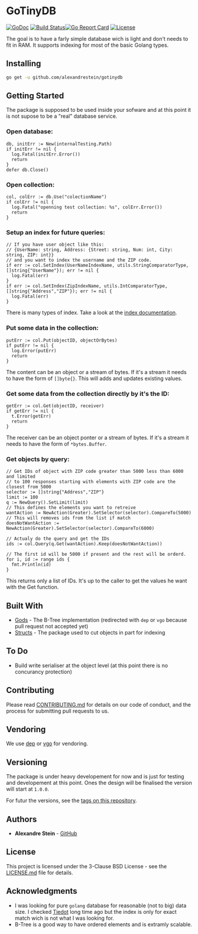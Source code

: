 # GoTinyDB

[![GoDoc](https://godoc.org/github.com/alexandrestein/gotinydb?status.svg)](https://godoc.org/github.com/alexandrestein/gotinydb) [![Build Status](https://travis-ci.org/alexandreStein/GoTinyDB.svg?branch=master)](https://travis-ci.org/alexandreStein/GoTinyDB)[![Go Report Card](https://goreportcard.com/badge/github.com/alexandrestein/gotinydb)](https://goreportcard.com/report/github.com/alexandrestein/gotinydb) [![License](https://img.shields.io/badge/License-BSD%203--Clause-blue.svg)](https://opensource.org/licenses/BSD-3-Clause)

The goal is to have a farly simple database wich is light and don't needs to fit
in RAM. It supports indexing for most of the basic Golang types.

## Installing

```bash
go get -u github.com/alexandrestein/gotinydb
```

## Getting Started

The package is supposed to be used inside your sofware and at this point it is not supose to be a "real" database service.

### Open database:
```golang
db, initErr := New(internalTesting.Path)
if initErr != nil {
  log.Fatal(initErr.Error())
  return
}
defer db.Close()
```

### Open collection:
```golang
col, colErr := db.Use("colectionName")
if colErr != nil {
  log.Fatal("openning test collection: %s", colErr.Error())
  return
}
```

### Setup an index for future queries:
```golang
// If you have user object like this:
// {UserName: string, Address: {Street: string, Num: int, City: string, ZIP: int}}
// and you want to index the username and the ZIP code.
if err := col.SetIndex(UserNameIndexName, utils.StringComparatorType, []string{"UserName"}); err != nil {
  log.Fatal(err)
}
if err := col.SetIndex(ZipIndexName, utils.IntComparatorType, []string{"Address","ZIP"}); err != nil {
  log.Fatal(err)
}
```
There is many types of index. Take a look at the [index documentation](https://godoc.org/github.com/alexandrestein/gotinydb/index).

### Put some data in the collection:
```golang
putErr := col.Put(objectID, objectOrBytes)
if putErr != nil {
  log.Error(putErr)
  return
}
```
The content can be an object or a stream of bytes. If it's a stream it needs to
have the form of `[]byte{}`.
This will adds and updates existing values.

### Get some data from the collection directly by it's the ID:
```golang
getErr := col.Get(objectID, receiver)
if getErr != nil {
  t.Error(getErr)
  return
}
```
The receiver can be an object ponter or a stream of bytes. If it's a stream it needs to
have the form of `*bytes.Buffer`.

### Get objects by query:
```golang
// Get IDs of object with ZIP code greater than 5000 less than 6000 and limited
// to 100 responses starting with elements with ZIP code are the closest from 5000
selector := []string{"Address","ZIP"}
limit := 100
q := NewQuery().SetLimit(limit)
// This defines the elements you want to retreive
wantAction := NewAction(Greater).SetSelector(selector).CompareTo(5000)
// This will removes ids from the list if match
doesNotWantAction := NewAction(Greater).SetSelector(selector).CompareTo(6000)

// Actualy do the query and get the IDs
ids := col.Query(q.Get(wantAction).Keep(doesNotWantAction))

// The first id will be 5000 if present and the rest will be orderd.
for i, id := range ids {
  fmt.Println(id)
}
```
This returns only a list of IDs. It's up to the caller to get the values he want
with the Get function.

## Built With

* [Gods](https://github.com/emirpasic/gods) - The B-Tree implementation (redirected with `dep` or `vgo` because pull request not accepted yet)
* [Structs](https://github.com/fatih/structs) - The package used to cut objects in
part for indexing

## To Do

* Build write serialiser at the object level (at this point there is no concurancy protection)

## Contributing

Please read [CONTRIBUTING.md](CONTRIBUTING.md) for details on our code of conduct, and the process for submitting pull requests to us.

## Vendoring

We use [dep](https://github.com/golang/dep) or [vgo](https://github.com/golang/vgo/) for vendoring.

## Versioning

The package is under heavy developement for now and is just for testing and developement at this point.
Ones the design will be finalised the version will start at `1.0.0`.

For futur the versions, see the [tags on this repository](https://github.com/alexandrestein/gotinydb/tags).

## Authors

* **Alexandre Stein** - [GitHub](https://github.com/alexandrestein)

<!-- See also the list of [contributors](https://github.com/your/project/contributors) who participated in this project. -->

## License

This project is licensed under the 3-Clause BSD License - see the [LICENSE.md](LICENSE.md) file for details.

## Acknowledgments

* I was looking for pure `golang` database for reasonable (not to big) data size. I checked [Tiedot](https://github.com/HouzuoGuo/tiedot) long time ago but the index is only for exact match wich is not what I was looking for.
* B-Tree is a good way to have ordered elements and is extramly scalable.
